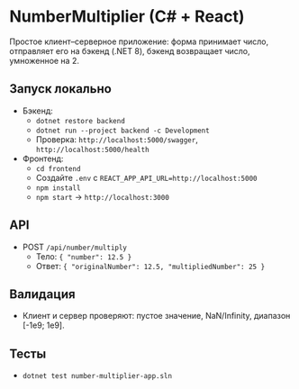 # NumberMultiplier (C# + React)

Простое клиент–серверное приложение: форма принимает число, отправляет его на бэкенд (.NET 8), бэкенд возвращает число, умноженное на 2.

## Запуск локально
- Бэкенд:
  - `dotnet restore backend`
  - `dotnet run --project backend -c Development`
  - Проверка: `http://localhost:5000/swagger`, `http://localhost:5000/health`
- Фронтенд:
  - `cd frontend`
  - Создайте `.env` с `REACT_APP_API_URL=http://localhost:5000`
  - `npm install`
  - `npm start` → `http://localhost:3000`

## API
- POST `/api/number/multiply`
  - Тело: `{ "number": 12.5 }`
  - Ответ: `{ "originalNumber": 12.5, "multipliedNumber": 25 }`

## Валидация
- Клиент и сервер проверяют: пустое значение, NaN/Infinity, диапазон [-1e9; 1e9].

## Тесты
- `dotnet test number-multiplier-app.sln`
